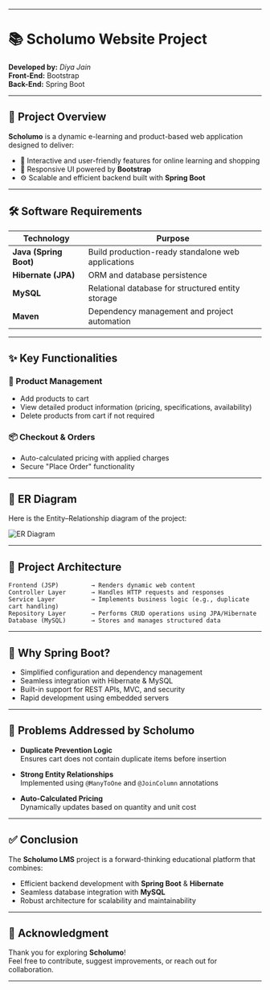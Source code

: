 

---

# 📚 Scholumo Website Project

**Developed by:** *Diya Jain*  
**Front-End:** Bootstrap  
**Back-End:** Spring Boot  

---

## 📌 Project Overview

**Scholumo** is a dynamic e-learning and product-based web application designed to deliver:

- 🧠 Interactive and user-friendly features for online learning and shopping  
- 🎨 Responsive UI powered by **Bootstrap**  
- ⚙️ Scalable and efficient backend built with **Spring Boot**

---

## 🛠️ Software Requirements

| Technology       | Purpose                                                  |
|------------------|-----------------------------------------------------------|
| **Java (Spring Boot)** | Build production-ready standalone web applications     |
| **Hibernate (JPA)**    | ORM and database persistence                          |
| **MySQL**              | Relational database for structured entity storage     |
| **Maven**              | Dependency management and project automation          |

---

## ✨ Key Functionalities

### 🛒 Product Management
- Add products to cart  
- View detailed product information (pricing, specifications, availability)  
- Delete products from cart if not required  

### 📦 Checkout & Orders
- Auto-calculated pricing with applied charges  
- Secure "Place Order" functionality  

---
## 📌 ER Diagram

Here is the Entity–Relationship diagram of the project:

![ER Diagram](docs/er-diagram.png)


---

## 🧱 Project Architecture

```
Frontend (JSP)         → Renders dynamic web content  
Controller Layer       → Handles HTTP requests and responses  
Service Layer          → Implements business logic (e.g., duplicate cart handling)  
Repository Layer       → Performs CRUD operations using JPA/Hibernate  
Database (MySQL)       → Stores and manages structured data  
```

---

## 🌱 Why Spring Boot?

- Simplified configuration and dependency management  
- Seamless integration with Hibernate & MySQL  
- Built-in support for REST APIs, MVC, and security  
- Rapid development using embedded servers  

---

## 🚀 Problems Addressed by Scholumo

- **Duplicate Prevention Logic**  
  Ensures cart does not contain duplicate items before insertion  

- **Strong Entity Relationships**  
  Implemented using `@ManyToOne` and `@JoinColumn` annotations  

- **Auto-Calculated Pricing**  
  Dynamically updates based on quantity and unit cost  

---

## ✅ Conclusion

The **Scholumo LMS** project is a forward-thinking educational platform that combines:

- Efficient backend development with **Spring Boot** & **Hibernate**  
- Seamless database integration with **MySQL**  
- Robust architecture for scalability and maintainability  

---

## 🙏 Acknowledgment

Thank you for exploring **Scholumo**!  
Feel free to contribute, suggest improvements, or reach out for collaboration.

---


